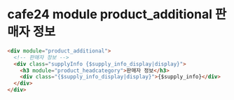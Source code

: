 # cafe24 module product_additional 판매자 정보

```html
<div module="product_additional">
  <!-- 판매자 정보 -->
  <div class="supplyInfo {$supply_info_display|display}">
    <h3 module="product_headcategory">판매자 정보</h3>
    <div class="{$supply_info_display|display}">{$supply_info}</div>
  </div>
</div>
```
